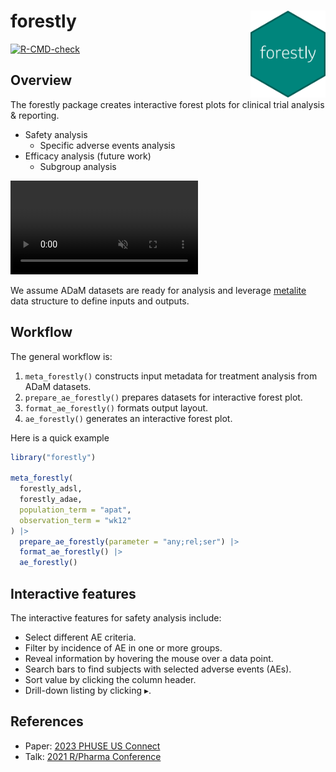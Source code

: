 # forestly <img src="man/figures/logo.png" align="right" width="120" />

<!-- badges: start -->
[![R-CMD-check](https://github.com/Merck/forestly/actions/workflows/R-CMD-check.yaml/badge.svg)](https://github.com/Merck/forestly/actions/workflows/R-CMD-check.yaml)
<!-- badges: end -->

## Overview

The forestly package creates interactive forest plots for clinical trial analysis & reporting.

- Safety analysis
  - Specific adverse events analysis
- Efficacy analysis (future work)
  - Subgroup analysis

<video src="https://github.com/Merck/forestly/assets/85646030/45bee9a1-5bdf-4ea8-8206-6b10a4c02ad1" data-canonical-src="https://github.com/Merck/forestly/assets/85646030/45bee9a1-5bdf-4ea8-8206-6b10a4c02ad1" controls="controls" muted="muted" class="d-block rounded-bottom-2 width-fit" style="max-height:640px;max-width:60%;">

</video>

We assume ADaM datasets are ready for analysis and
leverage [metalite](https://merck.github.io/metalite/) data structure to define
inputs and outputs.

## Workflow

The general workflow is:

1. `meta_forestly()` constructs input metadata for treatment analysis from ADaM datasets.
1. `prepare_ae_forestly()` prepares datasets for interactive forest plot.
1. `format_ae_forestly()` formats output layout.
1. `ae_forestly()` generates an interactive forest plot.

Here is a quick example

```r
library("forestly")

meta_forestly(
  forestly_adsl,
  forestly_adae,
  population_term = "apat",
  observation_term = "wk12"
) |>
  prepare_ae_forestly(parameter = "any;rel;ser") |>
  format_ae_forestly() |>
  ae_forestly()
```

## Interactive features

The interactive features for safety analysis include:

- Select different AE criteria.
- Filter by incidence of AE in one or more groups.
- Reveal information by hovering the mouse over a data point.
- Search bars to find subjects with selected adverse events (AEs).
- Sort value by clicking the column header.
- Drill-down listing by clicking $\blacktriangleright$.

## References

- Paper: [2023 PHUSE US Connect](https://phuse.s3.eu-central-1.amazonaws.com/Archive/2023/Connect/US/Florida/PAP_DV07.pdf)
- Talk: [2021 R/Pharma Conference](https://rinpharma.com/publication/rinpharma_206/)
